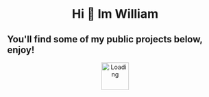 <h1
  align="center"
>
  Hi 👋 Im William
</h1>
<h2>
  You'll find some of my public projects below, enjoy!
</h2>
<p align="center">
  <img
    height=64
    width=64
    align="center"
    src="https://share.sainnhe.dev/~loading.gif"
    alt="Loading"
  />
</p>
